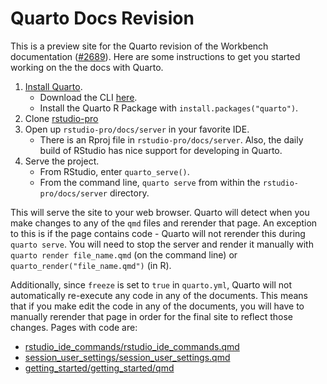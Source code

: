 # Quarto Docs Revision

This is a preview site for the Quarto revision of the Workbench documentation ([#2689](https://github.com/rstudio/rstudio-pro/pull/2689)). 
Here are some instructions to get you started working on the the docs with Quarto.

1. [Install Quarto](https://quarto.org/docs/getting-started/installation.html). 
    * Download the CLI [here](https://github.com/quarto-dev/quarto-cli/releases/latest).
    * Install the Quarto R Package with `install.packages("quarto")`.
2. Clone [rstudio-pro](https://github.com/rstudio/rstudio-pro)
3. Open up `rstudio-pro/docs/server` in your favorite IDE. 
    * There is an Rproj file in `rstudio-pro/docs/server`. Also, the daily build of RStudio has nice support for developing in Quarto.
4. Serve the project. 
    * From RStudio, enter `quarto_serve()`. 
    * From the command line, `quarto serve` from within the `rstudio-pro/docs/server` directory.

This will serve the site to your web browser. Quarto will detect when you make changes to any of the `qmd` files and rerender that page. 
An exception to this is if the page contains code - Quarto will not rerender this during `quarto serve`. 
You will need to stop the server and render it manually with `quarto render file_name.qmd` (on the command line) or `quarto_render("file_name.qmd")` (in R). 

Additionally, since `freeze` is set to `true` in `quarto.yml`, Quarto will not automatically re-execute any code in any of the documents.
This means that if you make edit the code in any of the documents, you will have to manually rerender that page in order for the final site to reflect those changes.
Pages with code are:

* [rstudio_ide_commands/rstudio_ide_commands.qmd](https://github.com/rstudio/rstudio-pro/blob/main/docs/server/rstudio_ide_commands/rstudio_ide_commands.qmd)
* [session_user_settings/session_user_settings.qmd](https://github.com/rstudio/rstudio-pro/blob/feature/quarto-docs-revision/docs/server/session_user_settings/session_user_settings.qmd)
* [getting_started/getting_started/qmd](https://github.com/rstudio/rstudio-pro/blob/main/docs/server/getting_started/getting_started.qmd)
